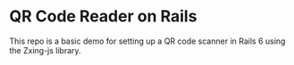 # QR Code Reader on Rails

This repo is a basic demo for setting up a QR code scanner in Rails 6 using the Zxing-js library.
